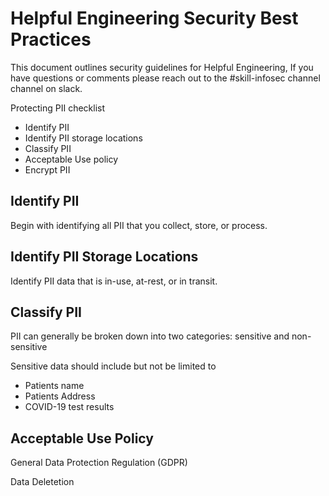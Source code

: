 # Helpful Engineering Security Best Practices

This document outlines security guidelines for Helpful Engineering, If you have questions or comments please reach out to the #skill-infosec channel channel on slack.

Protecting PII checklist

* Identify PII
* Identify PII storage locations
* Classify PII
* Acceptable Use policy
* Encrypt PII

## Identify PII
Begin with identifying all PII that you collect, store, or process.  

## Identify PII Storage Locations
Identify PII data that is in-use, at-rest, or in transit.

## Classify PII
PII can generally be broken down into two categories: sensitive and non-sensitive

Sensitive data should include but not be limited to
* Patients name
* Patients Address
* COVID-19 test results

## Acceptable Use Policy


General Data Protection Regulation (GDPR)


Data Deletetion